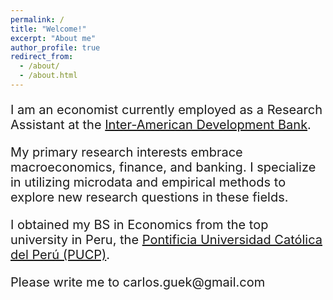 ```yaml
---
permalink: /
title: "Welcome!"
excerpt: "About me"
author_profile: true
redirect_from: 
  - /about/
  - /about.html
---
```



<head>
  <link rel="stylesheet" type="text/css" href="https://cdn.jsdelivr.net/gh/aaaakshat/cm-web-fonts@latest/fonts.css">
  <style>
    body {
      font-family: $serif;
    }
  </style>
</head>

<style>
  .customfont {
    font-size: 20px  !important;
  }
</style>



<p class="customfont">I am an economist currently employed as a Research Assistant at the <a href="https://www.iadb.org/en/about-us/departments/res" target="_blank">Inter-American Development Bank</a>.</p>

<p class="customfont">My primary research interests embrace macroeconomics, finance, and banking. I specialize in utilizing microdata and empirical methods to explore new research questions in these fields.</p>


<p class="customfont">I obtained my BS in Economics from the top university in Peru, the <a href="https://www.pucp.edu.pe/carrera/economia/" target="_blank">Pontificia Universidad Católica del Perú (PUCP)</a>.</p>

<p class="customfont">Please write me to carlos.guek@gmail.com</p>


<!---
<p style="font-size: 20px;">I am a economist currently employed as Research Assistant at the <a href="https://www.iadb.org/en/about-us/departments/res" target="_blank">Inter-American Development Bank</a>.</p>

My primary research interests embrace macroeconomics, finance, and banking. I specialize in utilizing microdata and empirical methods to explore new research questions in these fields.

<p style="font-size: 20px;">My primary research interests embrace macroeconomics, finance, and banking. I specialize in utilizing microdata and empirical methods to explore new research questions in these fields.</p>

<p style="font-size: 20px;">I obtained my BS in Economics from the top university in Peru, the  <a href="https://www.pucp.edu.pe/carrera/economia/" target="_blank">Pontificia Universidad Católica del Perú (PUCP)</a>.</p>
-->

